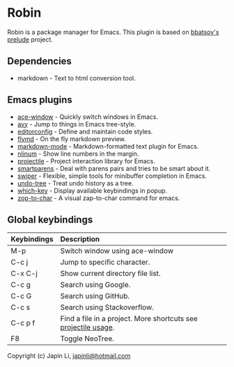 # Robin

Robin is a package manager for Emacs. This plugin is based on [bbatsov's prelude][] project.

## Dependencies

* markdown - Text to html conversion tool.

## Emacs plugins

* [ace-window][] - Quickly switch windows in Emacs.
* [avy][] - Jump to things in Emacs tree-style.
* [editorconfig][] - Define and maintain code styles.
* [flymd][] - On the fly markdown preview.
* [markdown-mode][] - Markdown-formatted text plugin for Emacs.
* [nlinum][] - Show line numbers in the margin.
* [projectile][] - Project interaction library for Emacs.
* [smartparens][] - Deal with parens pairs and tries to be smart about it.
* [swiper][] -  Flexible, simple tools for minibuffer completion in Emacs.
* [undo-tree][] - Treat undo history as a tree.
* [which-key][] - Display available keybindings in popup.
* [zop-to-char][] - A visual zap-to-char command for emacs.

## Global keybindings

 Keybindings | Description
:------------|:--------------
 M-p         | Switch window using ace-window
 C-c j       | Jump to specific character.
 C-x C-j     | Show current directory file list.
 C-c g       | Search using Google.
 C-c G       | Search using GitHub.
 C-c s       | Search using Stackoverflow.
 C-c p f     | Find a file in a project. More shortcuts see [projectile usage][].
 F8          | Toggle NeoTree.


Copyright (c) Japin Li, <japinli@hotmail.com>

[bbatsov's prelude]: https://github.com/bbatsov/prelude
[ace-window]: https://github.com/abo-abo/ace-window
[avy]: https://github.com/abo-abo/avy
[editorconfig]: https://github.com/editorconfig/editorconfig-emacs
[flymd]: https://github.com/mola-T/flymd
[markdown-mode]: https://github.com/jrblevin/markdown-mode
[nlinum]: https://github.com/emacsmirror/nlinum
[projectile]: https://github.com/bbatsov/projectile
[smartparens]: https://github.com/Fuco1/smartparens
[swiper]: https://github.com/abo-abo/swiper
[undo-tree]: https://github.com/emacsmirror/undo-tree
[which-key]: https://github.com/justbur/emacs-which-key
[zop-to-char]: https://github.com/thierryvolpiatto/zop-to-char
[projectile usage]: https://github.com/bbatsov/projectile/blob/master/doc/usage.md
